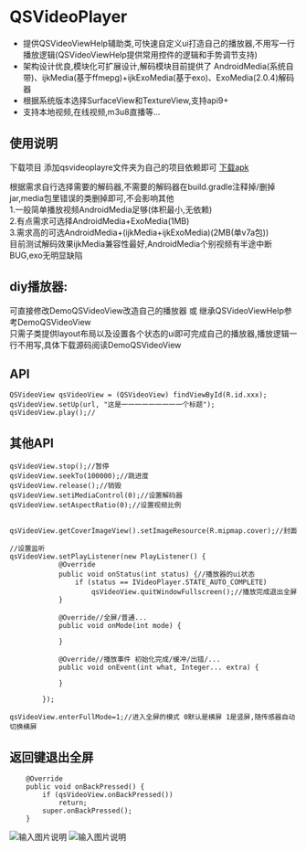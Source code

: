 QSVideoPlayer
====
  * 提供QSVideoViewHelp辅助类,可快速自定义ui打造自己的播放器,不用写一行播放逻辑(QSVideoViewHelp提供常用控件的逻辑和手势调节支持)
  * 架构设计优良,模块化可扩展设计,解码模块目前提供了 AndroidMedia(系统自带)、ijkMedia(基于ffmepg)+ijkExoMedia(基于exo)、ExoMedia(2.0.4)解码器
  * 根据系统版本选择SurfaceView和TextureView,支持api9+
  * 支持本地视频,在线视频,m3u8直播等...

## 使用说明
下载项目 添加qsvideoplayre文件夹为自己的项目依赖即可 [下载apk](https://raw.githubusercontent.com/tohodog/QSVideoPlayer/master/app-debug-2.0.apk)<br>

根据需求自行选择需要的解码器,不需要的解码器在build.gradle注释掉/删掉jar,media包里错误的类删掉即可,不会影响其他<br/>
1.一般简单播放视频AndroidMedia足够(体积最小,无依赖)<br/>
2.有点需求可选择AndroidMedia+ExoMedia(1MB)<br/>
3.需求高的可选AndroidMedia+(ijkMedia+ijkExoMedia)(2MB(单v7a包))<br/>
目前测试解码效果ijkMedia兼容性最好,AndroidMedia个别视频有半途中断BUG,exo无明显缺陷


## diy播放器: <br>
可直接修改DemoQSVideoView改造自己的播放器 或 继承QSVideoViewHelp参考DemoQSVideoView <br>
只需子类提供layout布局以及设置各个状态的ui即可完成自己的播放器,播放逻辑一行不用写,具体下载源码阅读DemoQSVideoView<br>

## API
```
QSVideoView qsVideoView = (QSVideoView) findViewById(R.id.xxx);
qsVideoView.setUp(url, "这是一一一一一一一一一个标题");
qsVideoView.play();//
```

## 其他API

```
qsVideoView.stop();//暂停
qsVideoView.seekTo(100000);//跳进度
qsVideoView.release();//销毁
qsVideoView.setiMediaControl(0);//设置解码器
qsVideoView.setAspectRatio(0);//设置视频比例


qsVideoView.getCoverImageView().setImageResource(R.mipmap.cover);//封面

//设置监听
qsVideoView.setPlayListener(new PlayListener() {
            @Override
            public void onStatus(int status) {//播放器的ui状态
                if (status == IVideoPlayer.STATE_AUTO_COMPLETE)
                    qsVideoView.quitWindowFullscreen();//播放完成退出全屏
            }

            @Override//全屏/普通...
            public void onMode(int mode) {

            }

            @Override//播放事件 初始化完成/缓冲/出错/...
            public void onEvent(int what, Integer... extra) {

            }

        });

qsVideoView.enterFullMode=1;//进入全屏的模式 0默认是横屏 1是竖屏,随传感器自动切换横屏
```
## 返回键退出全屏
```
    @Override
    public void onBackPressed() {
        if (qsVideoView.onBackPressed())
            return;
        super.onBackPressed();
    }
```

![输入图片说明](http://git.oschina.net/uploads/images/2017/0409/201818_d6e50594_530535.jpeg "在这里输入图片标题")
![输入图片说明](http://git.oschina.net/uploads/images/2017/0224/180438_84c8332c_530535.jpeg "在这里输入图片标题")

